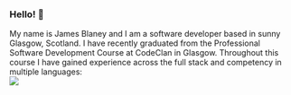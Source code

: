 ### Hello! 👋

My name is James Blaney and I am a software developer based in sunny Glasgow, Scotland.
I have recently graduated from the Professional Software Development Course at CodeClan in Glasgow.
Throughout this course I have gained experience across the full stack and competency in multiple languages:<br>
<img src="https://img.shields.io/badge/JavaScript-323330?style=for-the-badge&logo=javascript&logoColor=F7DF1E" /> 	





<!--
**JBlaney93/JBlaney93** is a ✨ _special_ ✨ repository because its `README.md` (this file) appears on your GitHub profile.

Here are some ideas to get you started:

- 🔭 I’m currently working on ...
- 🌱 I’m currently learning ...
- 👯 I’m looking to collaborate on ...
- 🤔 I’m looking for help with ...
- 💬 Ask me about ...
- 📫 How to reach me: ...
- 😄 Pronouns: ...
- ⚡ Fun fact: ...
-->
